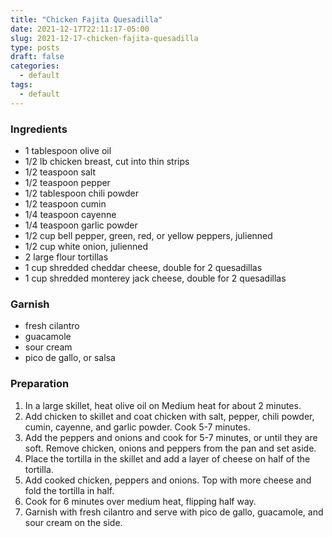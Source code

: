```yaml
---
title: "Chicken Fajita Quesadilla"
date: 2021-12-17T22:11:17-05:00
slug: 2021-12-17-chicken-fajita-quesadilla
type: posts
draft: false
categories:
  - default
tags:
  - default
---
```

### Ingredients
- 1 tablespoon olive oil
- 1/2 lb chicken breast, cut into thin strips
- 1/2 teaspoon salt
- 1/2 teaspoon pepper
- 1/2 tablespoon chili powder
- 1/2 teaspoon cumin
- 1/4 teaspoon cayenne
- 1/4 teaspoon garlic powder
- 1/2 cup bell pepper, green, red, or yellow peppers, julienned
- 1/2 cup white onion, julienned
- 2 large flour tortillas
- 1 cup shredded cheddar cheese, double for 2 quesadillas
- 1 cup shredded monterey jack cheese, double for 2 quesadillas

### Garnish
- fresh cilantro
- guacamole
- sour cream
- pico de gallo, or salsa

### Preparation
1. In a large skillet, heat olive oil on Medium heat for about 2 minutes.
2. Add chicken to skillet and coat chicken with salt, pepper, chili
  powder, cumin, cayenne, and garlic powder. Cook 5-7 minutes.
3. Add the peppers and onions and cook for 5-7 minutes, or until they are
  soft. Remove chicken, onions and peppers from the pan and set aside.
4. Place the tortilla in the skillet and add a layer of cheese on half of
  the tortilla.
5. Add cooked chicken, peppers and onions. Top with more cheese and fold
  the tortilla in half.
6. Cook for 6 minutes over medium heat, flipping half way.
7. Garnish with fresh cilantro and serve with pico de gallo, guacamole,
  and sour cream on the side.
